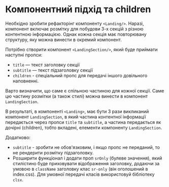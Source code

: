 # Компонентний підхід та children

Необхідно зробити рефакторінг компоненту `<Landing/>`. Наразі, компонент включає
розмітку для побудови 3-х секцій з різною контентною інформацією. Однак кожна
секція має повторювану структуру, яку можна винести в окремий компонент.

Потрібно створити компонент `<LandingSection/>`, який буде приймати наступні
пропси:

- `title` — текст заголовку секції
- `subtitle` — текст підзаголовку секції
- `children` - спеціальний пропс для передачі іншого довільного наповненні.

Варто визначити, що саме є спільною частиною для кожної секції. Саме цю частину
розмітки (а також стилі) можна винести в компонент `LandingSection`.

В результаті, в компоненті `<Landing>`, має бути 3 рази викликаний компонент
`LandingSection`, в який частина контентної інформації передається через пропси
`title` та `subtitle`, а частина передається як дочірні (children), тобто
вкладені, елементи компоненту `LandingSection`.

Додатково:

- `subtitle` - зробити не обов'язковим, і якщо пропс не переданий, то не
  рендерити розмітку підзаголовку.
- Розширити функціонал і додати проп `srOnly` (булеве значення), який стилістино
  буде приховувати відображення заголовку, додаючи за умовою в `className`
  заголовку клас `sr-only` (він оголошений в index.css). Для умовної передачі
  класів використовуй бібліотеку `clsx`.
